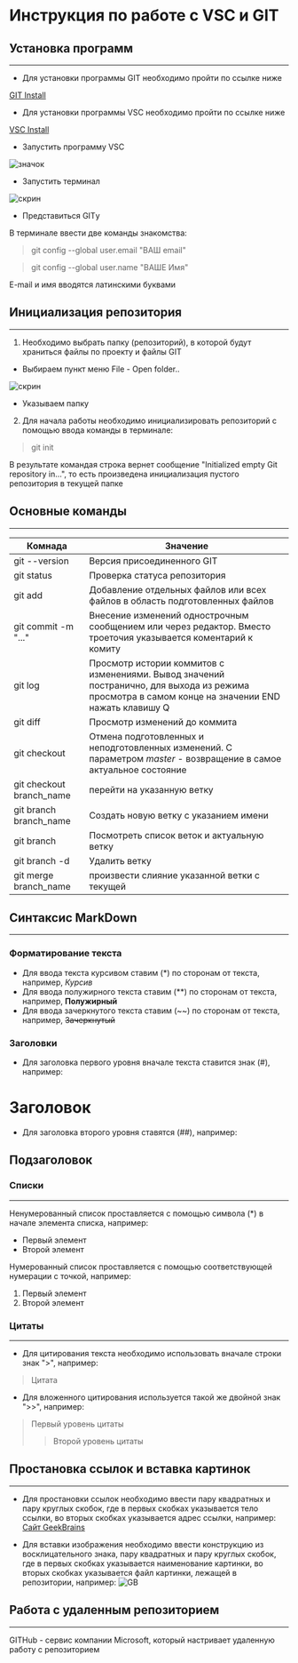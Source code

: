# Инструкция по работе с VSC и GIT

## Установка программ
---

* Для установки программы GIT необходимо пройти по ссылке ниже

[GIT Install](https://git-scm.com/book/en/v2/Getting-Started-Installing-Git)

* Для установки программы VSC необходимо пройти по ссылке ниже

[VSC Install](https://code.visualstudio.com)

* Запустить программу VSC

![значок](Clipboard03.jpg)

* Запустить терминал

![скрин](Clipboard02.jpg)

* Представиться GITу

В терминале ввести две команды знакомства:

> git config --global user.email "ВАШ email"

> git config --global user.name "ВАШЕ Имя"

E-mail и имя вводятся латинскими буквами

## Инициализация репозитория
---

1. Необходимо выбрать папку (репозиторий), в которой будут храниться файлы по проекту и файлы GIT

* Выбираем пункт меню File -  Open folder..

![скрин](Clipboard04.jpg)

* Указываем папку

2. Для начала работы необходимо инициализировать репозиторий с помощью ввода команды в терминале:

>git init

В результате командая строка вернет сообщение "Initialized empty Git repository in...", то есть произведена инициализация пустого репозитория в текущей папке

## Основные команды
---

| Комнада | Значение |
| ------ | ------ |
| git --version | Версия присоединенного GIT |
| git status | Проверка статуса репозитория |
| git add | Добавление отдельных файлов или всех файлов в область подготовленных файлов
| git commit -m "..." | Внесение изменений однострочным сообщением или через редактор. Вместо троеточия указывается коментарий к комиту|
| git log | Просмотр истории коммитов с изменениями. Вывод значений постранично, для выхода из режима просмотра в самом конце на значении END нажать клавишу Q |
| git diff | Просмотр изменений до коммита |
| git checkout | Отмена подготовленных и неподготовленных изменений. С параметром *master* - возвращение в самое актуальное состояние |
| git checkout branch_name | перейти на указанную ветку |
| git branch branch_name | Создать новую ветку с указанием имени |
| git branch | Посмотреть список веток и актуальную ветку |
| git branch -d | Удалить ветку |
| git merge branch_name | произвести слияние указанной ветки с текущей |


## Синтаксис MarkDown
---

### Форматирование текста

* Для ввода текста курсивом ставим (*) по сторонам от текста, например, *Курсив*
* Для ввода полужирного текста ставим (**) по сторонам от текста, например, **Полужирный**
* Для ввода зачеркнутого текста ставим (~~) по сторонам от текста, например, ~~Зачеркнутый~~

### Заголовки

* Для заголовка первого уровня вначале текста ставится знак (#), например:
# Заголовок
* Для заголовка второго уровня ставятся (##), например:
## Подзаголовок

### Списки
---

Ненумерованный список проставляется с помощью символа (*) в начале элемента списка, например:
* Первый элемент
* Второй элемент

Нумерованный список проставляется с помощью соответствующей нумерации с точкой, например:
1. Первый элемент
2. Второй элемент

### Цитаты
---

* Для цитирования текста необходимо использовать вначале строки знак ">", например:

> Цитата

* Для вложенного цитирования используется такой же двойной знак ">>", например:

> Первый уровень цитаты
>> Второй уровень цитаты

## Простановка ссылок и вставка картинок
---

* Для простановки ссылок необходимо ввести пару квадратных и пару круглых скобок, где в первых скобках указывается тело ссылки, во вторых скобках указывается адрес ссылки, например:
[Сайт GeekBrains](https://gb.ru)

* Для вставки изображения необходимо ввести конструкцию из восклицательного знака, пару квадратных и пару круглых скобок, где в первых скобках указывается наименование картинки, во вторых скобках указывается файл картинки, лежащей в репозитории, например:
![GB](gb2.jpg)

## Работа с удаленным репозиторием
---

GITHub - сервис компании Microsoft, который настривает удаленную работу с репозиторием
